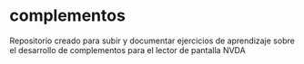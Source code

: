 # complementos
Repositorio creado para subir y documentar ejercicios de aprendizaje sobre el desarrollo de complementos para el lector de pantalla NVDA
